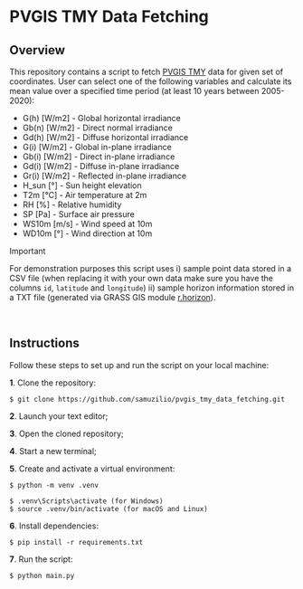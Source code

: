 # PVGIS TMY Data Fetching
## Overview
This repository contains a script to fetch [PVGIS TMY](https://joint-research-centre.ec.europa.eu/photovoltaic-geographical-information-system-pvgis/pvgis-tools/pvgis-typical-meteorological-year-tmy-generator_en) data for given set of coordinates. User can select one of the following variables and calculate its mean value over a specified time period (at least 10 years between 2005-2020):

- G(h) [W/m2] - Global horizontal irradiance
- Gb(n) [W/m2] - Direct normal irradiance
- Gd(h) [W/m2] - Diffuse horizontal irradiance
- G(i) [W/m2] - Global in-plane irradiance
- Gb(i) [W/m2] - Direct in-plane irradiance
- Gd(i) [W/m2] - Diffuse in-plane irradiance
- Gr(i) [W/m2] - Reflected in-plane irradiance
- H_sun [°] - Sun height elevation
- T2m [°C] - Air temperature at 2m
- RH [%] - Relative humidity
- SP [Pa] - Surface air pressure
- WS10m [m/s] - Wind speed at 10m
- WD10m [°] - Wind direction at 10m

> [!IMPORTANT]
> For demonstration purposes this script uses i) sample point data stored in a CSV file (when replacing it with your own data make sure you have the columns `id`, `latitude` and `longitude`) ii) sample horizon information stored in a TXT file (generated via GRASS GIS module [r.horizon](https://grass.osgeo.org/grass83/manuals/r.horizon.html)).

<br>

## Instructions
Follow these steps to set up and run the script on your local machine:

**1**. Clone the repository:
```
$ git clone https://github.com/samuzilio/pvgis_tmy_data_fetching.git
```
**2**. Launch your text editor;

**3**. Open the cloned repository;

**4**. Start a new terminal;

**5**. Create and activate a virtual environment:
```
$ python -m venv .venv
```
```
$ .venv\Scripts\activate (for Windows)
$ source .venv/bin/activate (for macOS and Linux)
```
**6**. Install dependencies:
```
$ pip install -r requirements.txt
```
**7**. Run the script:
```
$ python main.py
```
